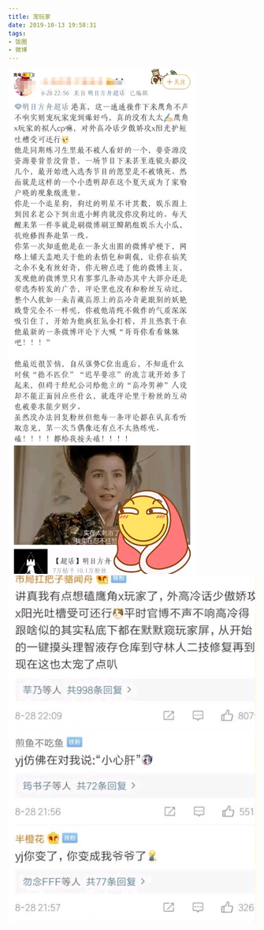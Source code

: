```yaml
---
title: 宠玩家
date: 2019-10-13 19:58:31
tags:
- 饭圈
- 微博
---
```

![](2019-10-13-19-58/01.jpg)
![](2019-10-13-19-58/02.jpg)
